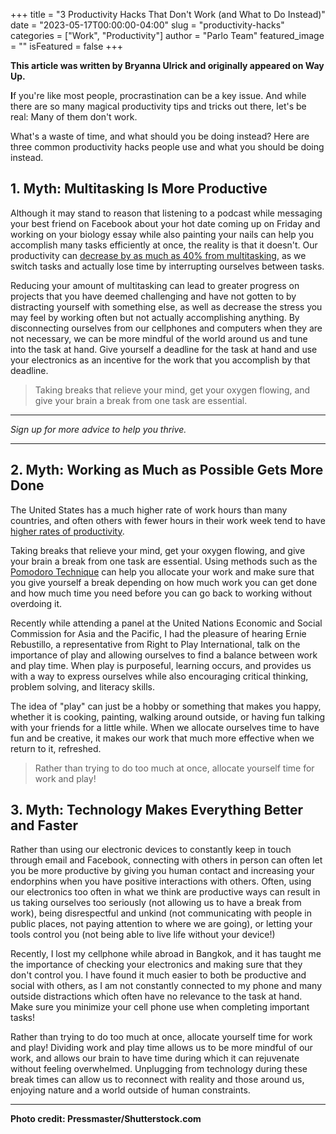 +++
title = "3 Productivity Hacks That Don't Work (and What to Do Instead)"
date = "2023-05-17T00:00:00-04:00"
slug = "productivity-hacks"
categories = ["Work", "Productivity"]
author = "Parlo Team"
featured_image = ""
isFeatured = false
+++

**This article was written by Bryanna Ulrick and originally appeared on Way Up.**

**I**f you're like most people, procrastination can be a key issue. And while there are so many magical productivity tips and tricks out there, let's be real: Many of them don't work.

What's a waste of time, and what should you be doing instead? Here are three common productivity hacks people use and what you should be doing instead. 

## 1. Myth: Multitasking Is More Productive

Although it may stand to reason that listening to a podcast while messaging your best friend on Facebook about your hot date coming up on Friday and working on your biology essay while also painting your nails can help you accomplish many tasks efficiently at once, the reality is that it doesn't. Our productivity can [decrease by as much as 40% from multitasking](https://hbr.org/2010/05/how-and-why-to-stop-multitaski), as we switch tasks and actually lose time by interrupting ourselves between tasks.

Reducing your amount of multitasking can lead to greater progress on projects that you have deemed challenging and have not gotten to by distracting yourself with something else, as well as decrease the stress you may feel by working often but not actually accomplishing anything. By disconnecting ourselves from our cellphones and computers when they are not necessary, we can be more mindful of the world around us and tune into the task at hand. Give yourself a deadline for the task at hand and use your electronics as an incentive for the work that you accomplish by that deadline.

> Taking breaks that relieve your mind, get your oxygen flowing, and give your brain a break from one task are essential.

---

*Sign up for more advice to help you thrive.*

---

## 2. Myth: Working as Much as Possible Gets More Done

The United States has a much higher rate of work hours than many countries, and often others with fewer hours in their work week tend to have [higher rates of productivity](http://www.iamexpat.nl/read-and-discuss/expat-page/news/eu-working-hours-and-productivity).

Taking breaks that relieve your mind, get your oxygen flowing, and give your brain a break from one task are essential. Using methods such as the [Pomodoro Technique](https://www.youtube.com/watch?v=CT70iCaG0Gs) can help you allocate your work and make sure that you give yourself a break depending on how much work you can get done and how much time you need before you can go back to working without overdoing it.

Recently while attending a panel at the United Nations Economic and Social Commission for Asia and the Pacific, I had the pleasure of hearing Ernie Rebustillo, a representative from Right to Play International, talk on the importance of play and allowing ourselves to find a balance between work and play time. When play is purposeful, learning occurs, and provides us with a way to express ourselves while also encouraging critical thinking, problem solving, and literacy skills.

The idea of "play" can just be a hobby or something that makes you happy, whether it is cooking, painting, walking around outside, or having fun talking with your friends for a little while. When we allocate ourselves time to have fun and be creative, it makes our work that much more effective when we return to it, refreshed.

> Rather than trying to do too much at once, allocate yourself time for work and play!

## 3. Myth: Technology Makes Everything Better and Faster

Rather than using our electronic devices to constantly keep in touch through email and Facebook, connecting with others in person can often let you be more productive by giving you human contact and increasing your endorphins when you have positive interactions with others. Often, using our electronics too often in what we think are productive ways can result in us taking ourselves too seriously (not allowing us to have a break from work), being disrespectful and unkind (not communicating with people in public places, not paying attention to where we are going), or letting your tools control you (not being able to live life without your device!)

Recently, I lost my cellphone while abroad in Bangkok, and it has taught me the importance of checking your electronics and making sure that they don't control you. I have found it much easier to both be productive and social with others, as I am not constantly connected to my phone and many outside distractions which often have no relevance to the task at hand. Make sure you minimize your cell phone use when completing important tasks!

Rather than trying to do too much at once, allocate yourself time for work and play! Dividing work and play time allows us to be more mindful of our work, and allows our brain to have time during which it can rejuvenate without feeling overwhelmed. Unplugging from technology during these break times can allow us to reconnect with reality and those around us, enjoying nature and a world outside of human constraints.

---

**Photo credit: Pressmaster/Shutterstock.com**